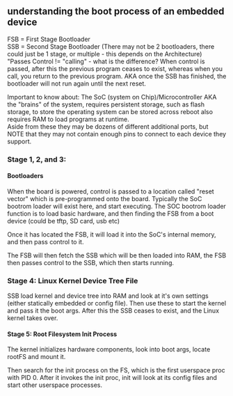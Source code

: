 ## understanding the boot process of an embedded device  

FSB = First Stage Bootloader  
SSB = Second Stage Bootloader
(There may not be 2 bootloaders, there could just be 1 stage, or multiple - this depends on the Architecture)
"Passes Control != "calling" - what is the difference? When control is passed, after this the previous program ceases to exist, whereas when you call, you return to the previous program. AKA once the SSB has finished, the bootloader will not run again until the next reset.

Important to know about: The SoC (system on Chip)/Microcontroller AKA the "brains" of the system, requires persistent storage, such as flash storage, to store the operating system can be stored across reboot
also requires RAM to load programs at runtime.  
Aside from these they may be dozens of different additional ports, but NOTE that they may not contain enough pins to connect to each device they support.  

### Stage 1, 2, and 3:
#### Bootloaders
When the board is powered, control is passed to a location called "reset vector" which is pre-programmed onto the board.
Typically the SoC bootrom loader will exist here, and start executing.
The SOC bootrom loader function is to load basic hardware, and then finding the FSB from a boot device (could be tftp, SD card, usb etc)

Once it has located the FSB, it will load it into the SoC's internal memory, and then pass control to it.  

The FSB will then fetch the SSB which will be then loaded into RAM, the FSB then passes control to the SSB, which then starts running.  

### Stage 4: Linux Kernel Device Tree File
SSB load kernel and device tree into RAM and look at it's own settings (either statically embedded or config file).  Then use these to start the kernel and pass it the boot args. After this the SSB ceases to exist, and the Linux kernel takes over.

#### Stage 5: Root Filesystem Init Process
The kernel initializes hardware components, look into boot args, locate rootFS and mount it. 

Then search for the init process on the FS, which is the first userspace proc with PID 0. After it invokes the init proc, init will look at its config files and start other userspace processes.


